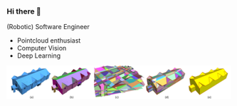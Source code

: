 ### Hi there 👋

(Robotic) Software Engineer
- Pointcloud enthusiast
- Computer Vision
- Deep Learning

![Polyfit](https://github.com/LiangliangNan/PolyFit/blob/main/images/polyfit.png)
